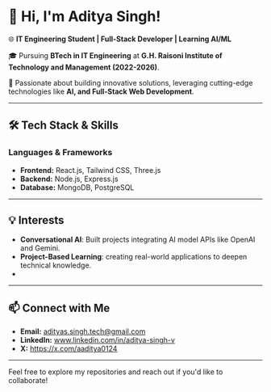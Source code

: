 # 👋 Hi, I'm Aditya Singh!  
🌐 **IT Engineering Student | Full-Stack Developer | Learning AI/ML**  

🎓 Pursuing **BTech in IT Engineering** at **G.H. Raisoni Institute of Technology and Management (2022-2026)**.  

🚀 Passionate about building innovative solutions, leveraging cutting-edge technologies like **AI, and Full-Stack Web Development**.  

---

## 🛠️ Tech Stack & Skills  
### Languages & Frameworks  
- **Frontend:** React.js, Tailwind CSS, Three.js  
- **Backend:** Node.js, Express.js 
- **Database:** MongoDB, PostgreSQL
  
---

## 💡 Interests  
- **Conversational AI**: Built projects integrating AI model APIs like OpenAI and Gemini.  
- **Project-Based Learning**: creating real-world applications to deepen technical knowledge.
- 
---

## 📫 Connect with Me  
- **Email:** adityas.singh.tech@gmail.com  
- **LinkedIn:** www.linkedin.com/in/aditya-singh-v  
- **X:**  https://x.com/aaditya0124


---

Feel free to explore my repositories and reach out if you'd like to collaborate!  


<!---
AdityaS1204/AdityaS1204 is a ✨ special ✨ repository because its `README.md` (this file) appears on your GitHub profile.
You can click the Preview link to take a look at your changes.
--->
